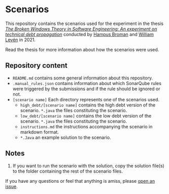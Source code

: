 # Scenarios

This repository contains the scenarios used for the experiment in the thesis [*The Broken Windows Theory in Software Engineering: An experiment on technical debt propagation*](https://doi.org/10.5281/zenodo.4812956) conducted by [Hampus Broman](https://github.com/HBroman) and [William Levén](https://github.com/williamleven) in 2021.

Read the thesis for more information about how the scenarios were used.

## Repository content

* `README.md` contains some general information about this repository.
* `.manual_rules.json` contains information about which SonarQube rules were triggered by the submissions and if the rule should be ignored or not.
* `[scenario name]` Each directory represents one of the scenarios used.
    * `high_debt/[scenario name]` contains the high debt version of the scenario.
        `*.java` the files constituting the scenario.
    * `low_debt/[scenario name]` contains the low debt version of the scenario.
        `*.java` the files constituting the scenario.
    * `instructions.md` the instructions accompanying the scenario in markdown format.
    * `*.Java` an example solution to the scenario.

## Notes
1. If you want to run the scenario with the solution, copy the solution file(s) to the folder containing the rest of the scenario files.

If you have any questions or feel that anything is amiss, please [open an issue](https://github.com/BWTSE/Scenarios/issues).
